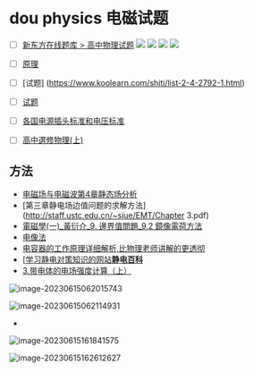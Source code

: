# dou physics 电磁试题
- [ ] [新东方在线题库 > 高中物理试题](https://www.koolearn.com/shiti/list-2-4-0-1.html)
![](https://i.imgur.com/l1UoRNr.png)
![](https://i.imgur.com/53vmEBR.png)
![](https://i.imgur.com/2kaCQjA.png)
![](https://i.imgur.com/RuVuNzV.png)
- [ ] [原理](https://hackmd.io/_qBuosMzQV-7B4X1xOfQsw)
- [ ] [试题]
(https://www.koolearn.com/shiti/list-2-4-2792-1.html)
- [ ] [试题](http://k12.mayi173.com/exam/detail/304433440.html)
- [ ] [各国电源插头标准和电压标准](https://international.bit.edu.cn/docs/20140327103452815056.pdf)
- [ ] [高中選修物理(上) ](https://moodle.fg.tp.edu.tw/~tfgcoocs/blog/wp-content/uploads/2015/12/%E9%AB%98%E4%B8%89%E7%89%A9%E7%90%866-3%E9%9B%BB%E5%A0%B4%E8%88%87%E9%9B%BB%E5%8A%9B%E7%B7%9A%E8%AA%B2%E6%9C%AC.pdf)



## 方法



- [电磁场与电磁波第4章静态场分析](https://sykc.cug.edu.cn/__local/B/52/36/CCF9576BE3CFCE23CF02EC0C76A_335B4529_1E24EA.pdf)
- [第三章静电场边值问题的求解方法](http://staff.ustc.edu.cn/~sjue/EMT/Chapter 3.pdf)
- [電磁學(一)_黃衍介_9. 邊界值問題_9.2 鏡像電荷方法](https://www.youtube.com/watch?v=38eopmGp1Ac&pp=ygUa6Z2Z55S15Zy6IOmVnOWDj-azlSDoi7Hmloc%3D)
- [电像法](https://www.youtube.com/watch?v=JokEIFMFwSM&pp=ygUa6Z2Z55S15Zy6IOmVnOWDj-azlSDoi7Hmloc%3D)
- [电容器的工作原理详细解析,比物理老师讲解的更透彻](https://www.youtube.com/watch?v=X5m2oYyDIbU&pp=ygUa6Z2Z55S15Zy6IOmVnOWDj-azlSDoi7Hmloc%3D)
- [[学习静电对策知识的网站**静电百科**](https://www.keyence.com.cn/ss/products/static/static-electricity/)
- [3.带电体的电场强度计算（上）](https://open.163.com/newview/movie/free?pid=AHINOUUAL&mid=THIPM7BV6)

![image-20230615062015743](.\Img\image-20230615062015743.png)

![image-20230615062114931](.\Img\image-20230615062114931.png)

- 

![image-20230615161841575](.\Img\image-20230615161841575.png)

![image-20230615162612627](.\Img\image-20230615162612627.png)